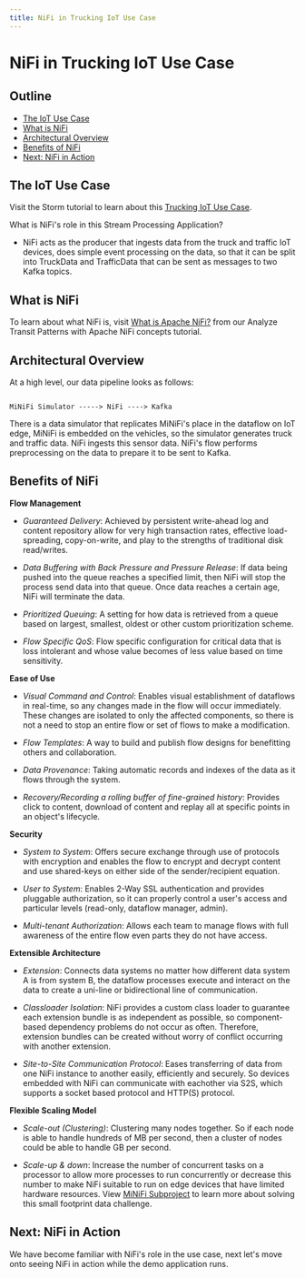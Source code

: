 ```yaml
---
title: NiFi in Trucking IoT Use Case
---
```


# NiFi in Trucking IoT Use Case

## Outline

- [The IoT Use Case](#the-iot-use-case)
- [What is NiFi](#what-is-nifi)
- [Architectural Overview](#architectural-overview)
- [Benefits of NiFi](#benefits-of-nifi)
- [Next: NiFi in Action](#next-nifi-in-action)

## The IoT Use Case

Visit the Storm tutorial to learn about this [Trucking IoT Use Case](https://hortonworks.com/hadoop-tutorial/trucking-iot-hdf/#the-iot-use-case).

What is NiFi's role in this Stream Processing Application?

- NiFi acts as the producer that ingests data from the truck and traffic IoT devices, does simple event processing on the data, so that it can be split into TruckData and TrafficData that can be sent as messages to two Kafka topics.

## What is NiFi

To learn about what NiFi is, visit [What is Apache NiFi?](https://hortonworks.com/tutorial/analyze-transit-patterns-with-apache-nifi/section/1/#what-is-apache-nifi) from our Analyze Transit Patterns with Apache NiFi concepts tutorial.

## Architectural Overview

At a high level, our data pipeline looks as follows:

~~~

MiNiFi Simulator -----> NiFi ----> Kafka

~~~

There is a data simulator that replicates MiNiFi's place in the dataflow on IoT edge, MiNiFi is embedded on the vehicles, so the simulator generates truck and traffic data. NiFi ingests this sensor data. NiFi's flow performs preprocessing on the data to prepare it to be sent to Kafka.

## Benefits of NiFi

**Flow Management**

- _Guaranteed Delivery_: Achieved by persistent write-ahead log and content repository allow for very high transaction rates, effective load-spreading, copy-on-write, and play to the strengths of traditional disk read/writes.

- _Data Buffering with Back Pressure and Pressure Release_: If data being pushed into the queue reaches a specified limit, then NiFi will stop the process send data into that queue. Once data reaches a certain age, NiFi will terminate the data.

- _Prioritized Queuing_: A setting for how data is retrieved from a queue based on largest, smallest, oldest or other custom prioritization scheme.

- _Flow Specific QoS_: Flow specific configuration for critical data that is loss intolerant and whose value becomes of less value based on time sensitivity.

**Ease of Use**

- _Visual Command and Control_: Enables visual establishment of dataflows in real-time, so any changes made in the flow will occur immediately. These changes are isolated to only the affected components, so there is not a need to stop an entire flow or set of flows to make a modification.

- _Flow Templates_: A way to build and publish flow designs for benefitting others and collaboration.

- _Data Provenance_: Taking automatic records and indexes of the data as it flows through the system.

- _Recovery/Recording a rolling buffer of fine-grained history_: Provides click to content, download of content and replay all at specific points in an object's lifecycle.

**Security**

- _System to System_: Offers secure exchange through use of protocols with encryption and enables the flow to encrypt and decrypt content and use shared-keys on either side of the sender/recipient equation.

- _User to System_: Enables 2-Way SSL authentication and provides pluggable authorization, so it can properly control a user's access and particular levels (read-only, dataflow manager, admin).

- _Multi-tenant Authorization_: Allows each team to manage flows with full awareness of the entire flow even parts they do not have access.

**Extensible Architecture**

- _Extension_:  Connects data systems no matter how different data system A is from system B, the dataflow processes execute and interact on the data to create a uni-line or bidirectional line of communication.

- _Classloader Isolation_: NiFi provides a custom class loader to guarantee each extension bundle is as independent as possible, so component-based dependency problems do not occur as often. Therefore, extension bundles can be created without worry of conflict occurring with another extension.

- _Site-to-Site Communication Protocol_: Eases transferring of data from one NiFi instance to another easily, efficiently and securely. So devices embedded with NiFi can communicate with eachother via S2S, which supports a socket based protocol and HTTP(S) protocol.

**Flexible Scaling Model**

- _Scale-out (Clustering)_: Clustering many nodes together. So if each node is able to handle hundreds of MB per second, then a cluster of nodes could be able to handle GB per second.

- _Scale-up & down_: Increase the number of concurrent tasks on a processor to allow more processes to run concurrently or decrease this number to make NiFi suitable to run on edge devices that have limited hardware resources. View [MiNiFi Subproject](https://cwiki.apache.org/confluence/display/NIFI/MiNiFi) to learn more about solving this small footprint data challenge.

## Next: NiFi in Action

We have become familiar with NiFi's role in the use case, next let's move onto seeing NiFi in action while the demo application runs.
